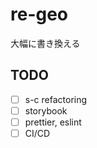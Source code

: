 # re-geo

大幅に書き換える

## TODO

- [ ] s-c refactoring
- [ ] storybook
- [ ] prettier, eslint
- [ ] CI/CD

